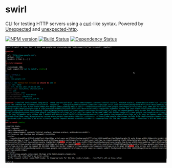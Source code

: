 swirl
=====

CLI for testing HTTP servers using a [curl](http://curl.haxx.se/)-like syntax. Powered by [Unexpected](http://github.com/sunesimonsen/unexpected) and [unexpected-http](https://github.com/papandreou/unexpected-http).

[![NPM version](https://badge.fury.io/js/swirl.png)](http://badge.fury.io/js/swirl)
[![Build Status](https://travis-ci.org/papandreou/swirl.png)](https://travis-ci.org/papandreou/swirl)
[![Dependency Status](https://david-dm.org/papandreou/swirl.png)](https://david-dm.org/papandreou/swirl)

![Diff example](screenshot.png)
